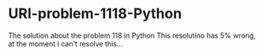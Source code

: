 # URI-problem-1118-Python
The solution about the problem 118 in Python
This resolutino has 5% wrong, at the moment I can't resolve this...
